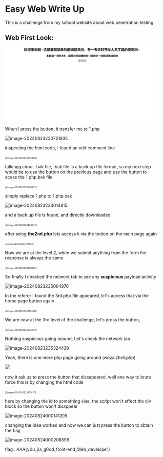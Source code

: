 # **Easy Web** Write Up

This is a challenge from my school website about web penetration testing

## Web First Look:

![image-20240823233654124](images/1.png)

When I press the button, it transfer me to 1.php

![image-20240823233721805](C:\Users\ASUS\AppData\Roaming\Typora\typora-user-images\image-20240823233721805.png)

inspecting the html code, I found an odd comment line

<img src="C:\Users\ASUS\AppData\Roaming\Typora\typora-user-images\image-20240823233753969.png" alt="image-20240823233753969" style="zoom: 50%;" />

talkingg about .bak file, .bak file is a back up file format, so my next step would be to use the button on the previous page and use the button to acess the 1.php.bak file

<img src="C:\Users\ASUS\AppData\Roaming\Typora\typora-user-images\image-20240823233937326.png" alt="image-20240823233937326" style="zoom:50%;" />

simply replace 1.php to 1.php.bak 

![image-20240823234014815](C:\Users\ASUS\AppData\Roaming\Typora\typora-user-images\image-20240823234014815.png)

and a back up file is found, and directly downloaded

<img src="C:\Users\ASUS\AppData\Roaming\Typora\typora-user-images\image-20240823234637479.png" alt="image-20240823234637479" style="zoom:50%;" />

after seing **the2nd.php** lets access it via the button on the main page again

<img src="C:\Users\ASUS\AppData\Roaming\Typora\typora-user-images\image-20240823234757540.png" alt="image-20240823234757540" style="zoom:45%;" />

Now we are at the level 2, when we submit anything from the form the response is always the same

<img src="C:\Users\ASUS\AppData\Roaming\Typora\typora-user-images\image-20240823234907821.png" alt="image-20240823234907821" style="zoom:50%;" />

So finally I checked the network tab to see any **suspicious** payload activity

![image-20240823235004976](C:\Users\ASUS\AppData\Roaming\Typora\typora-user-images\image-20240823235004976.png)

In the referer I found the 3rd.php file appeared, let's access that via the home page button again

<img src="C:\Users\ASUS\AppData\Roaming\Typora\typora-user-images\image-20240823235154926.png" alt="image-20240823235154926" style="zoom:50%;" />

We are now at the 3rd level of the challenge, let's press the button, 

<img src="C:\Users\ASUS\AppData\Roaming\Typora\typora-user-images\image-20240823235230327.png" alt="image-20240823235230327" style="zoom:50%;" />

Nothing suspicious going around, Let's check the network tab

![image-20240823235324429](C:\Users\ASUS\AppData\Roaming\Typora\typora-user-images\image-20240823235324429.png)

Yeah, there is one more php page going around (wozaizheli.php)

![](C:\Users\ASUS\AppData\Roaming\Typora\typora-user-images\image-20240824000037806.png)

now it ask us to press the button that dissapeared, well one way to brute force this is by changing the html code

<img src="C:\Users\ASUS\AppData\Roaming\Typora\typora-user-images\image-20240823235516178.png" alt="image-20240823235516178" style="zoom:50%;" />

here by changing the id to something else, the script won't effect the div block so the button won't disappear

![image-20240824000141205](C:\Users\ASUS\AppData\Roaming\Typora\typora-user-images\image-20240824000141205.png)

changing the idea worked and now we can just press the button to obtain the flag

![image-20240824000208896](C:\Users\ASUS\AppData\Roaming\Typora\typora-user-images\image-20240824000208896.png)

flag : AAA{y0u_2a_g0od_front-end_Web_developer}
